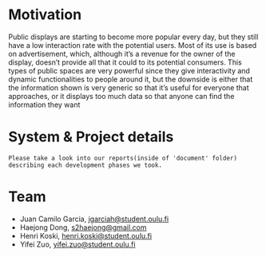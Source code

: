 # Motivation
Public displays are starting to become more popular every day, but they still have a low interaction rate with the potential users. 
Most of its use is based on advertisement, which, although it’s a revenue for the owner of the display, doesn’t provide all that it could to its potential consumers. 
This types of public spaces are very powerful since they give interactivity and dynamic functionalities to people around it, but the downside is either that the information shown is very generic 
so that it’s useful for everyone that approaches, or it displays too much data so that anyone can find the information they want

# System & Project details
	Please take a look into our reports(inside of 'document' folder) describing each development phases we took.

# Team
- Juan Camilo Garcia, jgarciah@student.oulu.fi
- Haejong Dong, s2haejong@gmail.com
- Henri Koski, henri.koski@student.oulu.fi
- Yifei Zuo, yifei.zuo@student.oulu.fi
